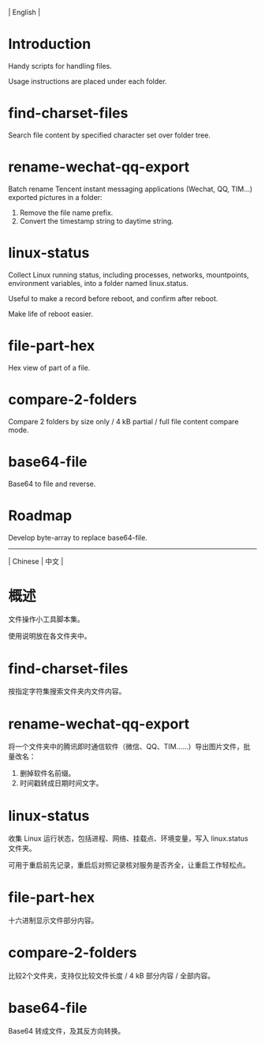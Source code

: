 | English |

# Introduction
Handy scripts for handling files.

Usage instructions are placed under each folder.

# find-charset-files
Search file content by specified character set over folder tree.

# rename-wechat-qq-export
Batch rename Tencent instant messaging applications (Wechat, QQ, TIM...) exported pictures in a folder:
1. Remove the file name prefix.
2. Convert the timestamp string to daytime string.

# linux-status
Collect Linux running status, including processes, networks, mountpoints, environment variables, into a folder named linux.status.

Useful to make a record before reboot, and confirm after reboot.

Make life of reboot easier.

# file-part-hex
Hex view of part of a file.

# compare-2-folders
Compare 2 folders by size only / 4 kB partial / full file content compare mode.

# base64-file
Base64 to file and reverse.

# Roadmap
Develop byte-array to replace base64-file.

- - - -

| Chinese | 中文 |

# 概述
文件操作小工具脚本集。

使用说明放在各文件夹中。

# find-charset-files
按指定字符集搜索文件夹内文件内容。

# rename-wechat-qq-export
将一个文件夹中的腾讯即时通信软件（微信、QQ、TIM……）导出图片文件，批量改名：
1. 删掉软件名前缀。
2. 时间戳转成日期时间文字。

# linux-status
收集 Linux 运行状态，包括进程、网络、挂载点、环境变量，写入 linux.status 文件夹。

可用于重启前先记录，重启后对照记录核对服务是否齐全，让重启工作轻松点。

# file-part-hex
十六进制显示文件部分内容。

# compare-2-folders
比较2个文件夹，支持仅比较文件长度 / 4 kB 部分内容 / 全部内容。

# base64-file
Base64 转成文件，及其反方向转换。
